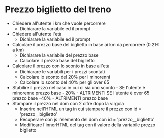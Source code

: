 # Prezzo biglietto del treno

- Chiedere all'utente i km che vuole percorrere
    - Dichiarare la variabile ed il prompt
- Chiedere all'utente l'età
    - Dichiarare la variabile ed il prompt
- Calcolare il prezzo base del biglietto in base ai km da percorrere (0.21€ a km)
    - Dichiarare la variabile del prezzo base
    - Calcolare il prezzo base del biglietto
- Calcolare il prezzo con lo sconto in base all'età
    - Dichiarare le variabili per i prezzi scontati
    - Calcolare lo sconto del 20% per i minorenni
    - Calcolare lo sconto del 40% per gli over 65
- Stabilire il prezzo nel caso in cui ci sia uno sconto
        - SE l'utente è minorenne prezzo base - 20%
        - ALTRIMENTI SE l'utente è over 65 prezzo base -40%
        - ALTRIMENTI prezzo base
- Stampare il prezzo nel dom con 2 cifre dopo la virgola
    - Inserire nell'HTML un tag in cui stampare il prezzo con id = 'prezzo__biglietto'
    - Recuperare con js l'elemento del dom con id = 'prezzo__biglietto'
    - Modificare l'innerHTML del tag con il valore della variabile prezzo biglietto  
    